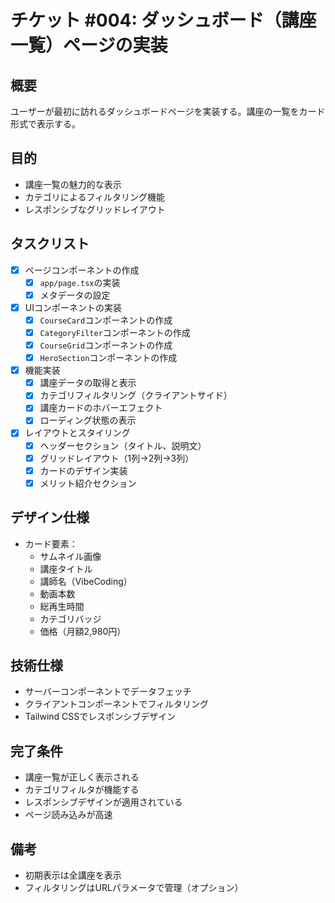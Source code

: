 # チケット #004: ダッシュボード（講座一覧）ページの実装

## 概要
ユーザーが最初に訪れるダッシュボードページを実装する。講座の一覧をカード形式で表示する。

## 目的
- 講座一覧の魅力的な表示
- カテゴリによるフィルタリング機能
- レスポンシブなグリッドレイアウト

## タスクリスト

- [x] ページコンポーネントの作成
  - [x] `app/page.tsx`の実装
  - [x] メタデータの設定

- [x] UIコンポーネントの実装
  - [x] `CourseCard`コンポーネントの作成
  - [x] `CategoryFilter`コンポーネントの作成
  - [x] `CourseGrid`コンポーネントの作成
  - [x] `HeroSection`コンポーネントの作成

- [x] 機能実装
  - [x] 講座データの取得と表示
  - [x] カテゴリフィルタリング（クライアントサイド）
  - [x] 講座カードのホバーエフェクト
  - [x] ローディング状態の表示

- [x] レイアウトとスタイリング
  - [x] ヘッダーセクション（タイトル、説明文）
  - [x] グリッドレイアウト（1列→2列→3列）
  - [x] カードのデザイン実装
  - [x] メリット紹介セクション

## デザイン仕様
- カード要素：
  - サムネイル画像
  - 講座タイトル
  - 講師名（VibeCoding）
  - 動画本数
  - 総再生時間
  - カテゴリバッジ
  - 価格（月額2,980円）

## 技術仕様
- サーバーコンポーネントでデータフェッチ
- クライアントコンポーネントでフィルタリング
- Tailwind CSSでレスポンシブデザイン

## 完了条件
- 講座一覧が正しく表示される
- カテゴリフィルタが機能する
- レスポンシブデザインが適用されている
- ページ読み込みが高速

## 備考
- 初期表示は全講座を表示
- フィルタリングはURLパラメータで管理（オプション）